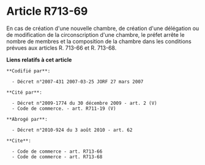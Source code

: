 # Article R713-69

En cas de création d'une nouvelle chambre, de création d'une délégation ou de modification de la circonscription d'une
chambre, le préfet arrête le nombre de membres et la composition de la chambre dans les conditions prévues aux articles R.
713-66 et R. 713-68.

**Liens relatifs à cet article**

	**Codifié par**:

	  - Décret n°2007-431 2007-03-25 JORF 27 mars 2007

	**Cité par**:

	  - Décret n°2009-1774 du 30 décembre 2009 - art. 2 (V)
	  - Code de commerce. - art. R711-19 (V)

	**Abrogé par**:

	  - Décret n°2010-924 du 3 août 2010 - art. 62

	**Cite**:

	  - Code de commerce - art. R713-66
	  - Code de commerce - art. R713-68
